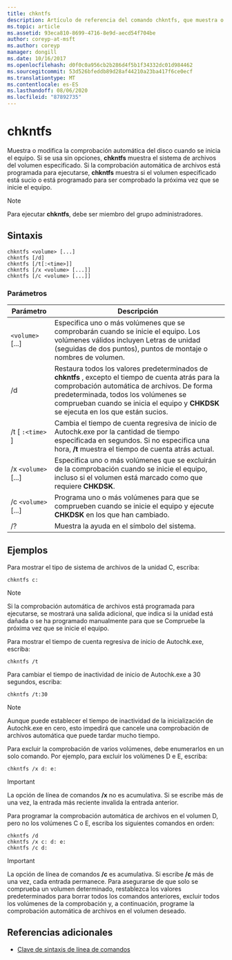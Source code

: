 ```yaml
---
title: chkntfs
description: Artículo de referencia del comando chkntfs, que muestra o modifica la comprobación automática del disco cuando se inicia el equipo.
ms.topic: article
ms.assetid: 93eca810-8699-4716-8e9d-aecd54f704be
author: coreyp-at-msft
ms.author: coreyp
manager: dongill
ms.date: 10/16/2017
ms.openlocfilehash: d0f0c0a956cb2b286d4f5b1f34332dc01d984462
ms.sourcegitcommit: 53d526bfeddb89d28af44210a23ba417f6ce0ecf
ms.translationtype: MT
ms.contentlocale: es-ES
ms.lasthandoff: 08/06/2020
ms.locfileid: "87892735"
---
```

# <a name="chkntfs"></a>chkntfs

Muestra o modifica la comprobación automática del disco cuando se inicia el equipo. Si se usa sin opciones, **chkntfs** muestra el sistema de archivos del volumen especificado. Si la comprobación automática de archivos está programada para ejecutarse, **chkntfs** muestra si el volumen especificado está sucio o está programado para ser comprobado la próxima vez que se inicie el equipo.

> [!NOTE]
> Para ejecutar **chkntfs**, debe ser miembro del grupo administradores.

## <a name="syntax"></a>Sintaxis

```
chkntfs <volume> [...]
chkntfs [/d]
chkntfs [/t[:<time>]]
chkntfs [/x <volume> [...]]
chkntfs [/c <volume> [...]]
```

### <a name="parameters"></a>Parámetros

| Parámetro | Descripción |
| --------- | ----------- |
| `<volume>` [...] | Especifica uno o más volúmenes que se comprobarán cuando se inicie el equipo. Los volúmenes válidos incluyen Letras de unidad (seguidas de dos puntos), puntos de montaje o nombres de volumen. |
| /d | Restaura todos los valores predeterminados de **chkntfs** , excepto el tiempo de cuenta atrás para la comprobación automática de archivos. De forma predeterminada, todos los volúmenes se comprueban cuando se inicia el equipo y **CHKDSK** se ejecuta en los que están sucios. |
| /t [ `:<time>` ] | Cambia el tiempo de cuenta regresiva de inicio de Autochk.exe por la cantidad de tiempo especificada en segundos. Si no especifica una hora, **/t** muestra el tiempo de cuenta atrás actual. |
| /x `<volume>` [...] | Especifica uno o más volúmenes que se excluirán de la comprobación cuando se inicie el equipo, incluso si el volumen está marcado como que requiere **CHKDSK**. |
| /c `<volume>` [...] | Programa uno o más volúmenes para que se comprueben cuando se inicie el equipo y ejecute **CHKDSK** en los que han cambiado. |
| /? | Muestra la ayuda en el símbolo del sistema. |

## <a name="examples"></a>Ejemplos

Para mostrar el tipo de sistema de archivos de la unidad C, escriba:

```
chkntfs c:
```

> [!NOTE]
> Si la comprobación automática de archivos está programada para ejecutarse, se mostrará una salida adicional, que indica si la unidad está dañada o se ha programado manualmente para que se Compruebe la próxima vez que se inicie el equipo.

Para mostrar el tiempo de cuenta regresiva de inicio de Autochk.exe, escriba:

```
chkntfs /t
```

Para cambiar el tiempo de inactividad de inicio de Autochk.exe a 30 segundos, escriba:

```
chkntfs /t:30
```

> [!NOTE]
> Aunque puede establecer el tiempo de inactividad de la inicialización de Autochk.exe en cero, esto impedirá que cancele una comprobación de archivos automática que puede tardar mucho tiempo.

Para excluir la comprobación de varios volúmenes, debe enumerarlos en un solo comando. Por ejemplo, para excluir los volúmenes D e E, escriba:

```
chkntfs /x d: e:
```

> [!IMPORTANT]
> La opción de línea de comandos **/x** no es acumulativa. Si se escribe más de una vez, la entrada más reciente invalida la entrada anterior.

Para programar la comprobación automática de archivos en el volumen D, pero no los volúmenes C o E, escriba los siguientes comandos en orden:

```
chkntfs /d
chkntfs /x c: d: e:
chkntfs /c d:
```

> [!IMPORTANT]
> La opción de línea de comandos **/c** es acumulativa. Si escribe **/c** más de una vez, cada entrada permanece. Para asegurarse de que solo se comprueba un volumen determinado, restablezca los valores predeterminados para borrar todos los comandos anteriores, excluir todos los volúmenes de la comprobación y, a continuación, programe la comprobación automática de archivos en el volumen deseado.

## <a name="additional-references"></a>Referencias adicionales

- [Clave de sintaxis de línea de comandos](command-line-syntax-key.md)
